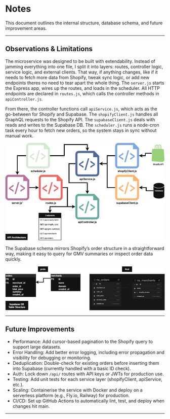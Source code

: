 ﻿# Notes

This document outlines the internal structure, database schema, and future improvement areas.

---

## Observations & Limitations

The microservice was designed to be built with extendability. Instead of jamming everything into one file, I split it into layers: routes, controller logic, service logic, and external clients. That way, if anything changes, like if it needs to fetch more data from Shopify, tweak sync logic, or add new endpoints theres no need to tear apart the whole thing.
The `server.js` starts the Express app, wires up the routes, and loads in the scheduler.
All HTTP endpoints are declared in `routes.js`, which calls the controller methods in `apiController.js`.

From there, the controller functions call `apiService.js`, which acts as the go-between for Shopify and Supabase. The `shopifyClient.js` handles all GraphQL requests to the Shopify API. The `supabaseClient.js` deals with reads and writes to the Supabase DB.
The `scheduler.js` runs a node-cron task every hour to fetch new orders, so the system stays in sync without manual work.

![API Structure](./northstar_proj-Page-1.drawio.png)

The Supabase schema mirrors Shopify’s order structure in a straightforward way, making it easy to query for GMV summaries or inspect order data quickly.

![Supabase DB Structure](./northstar_proj-Page-2.drawio.png)

---

## Future Improvements

- Performance: Add cursor-based pagination to the Shopify query to support large datasets.
- Error Handling: Add better error logging, including error propagation and visibility for debugging or monitoring.
- Deduplication: Double-check for existing orders before inserting them into Supabase (currently handled with a basic ID check).
- Auth: Lock down `/api/` routes with API keys or JWTs for production use.
- Testing: Add unit tests for each service layer (shopifyClient, apiService, etc.).
- Scaling: Containerise the service with Docker and deploy on a serverless platform (e.g., Fly.io, Railway) for production.
- CI/CD: Set up GitHub Actions to automatically lint, test, and deploy when changes hit main.

---